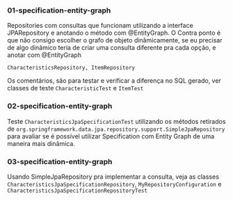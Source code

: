 ### 01-specification-entity-graph

Repositories com consultas que funcionam utilizando a interface JPARepository e anotando o método com @EntityGraph. O Contra ponto é que não consigo escolher o grafo de objeto dinâmicamente, se eu precisar de algo dinâmico teria de criar uma consulta diferente pra cada opção, e anotar com @EntityGraph

```
CharacteristicsRepository, ItemRepository
```

Os comentários, são para testar e verificar a diferença no SQL gerado, ver classes de teste
`CharacteristicTest` e `ItemTest`

### 02-specification-entity-graph

Teste `CharacteristicsJpaSpecificationTest` utilizando os métodos retirados de `org.springframework.data.jpa.repository.support.SimpleJpaRepository` para avaliar se é possível utilizar Specification com Entity Graph de uma maneira mais dinâmica.


### 03-specification-entity-graph

Usando SimpleJpaRepository pra implementar a consulta, veja as classes `CharacteristicsJpaSpecificationRepository`, `MyRepositoryConfiguration` e `CharacteristicsJpaSpecificationRepositoryTest`


